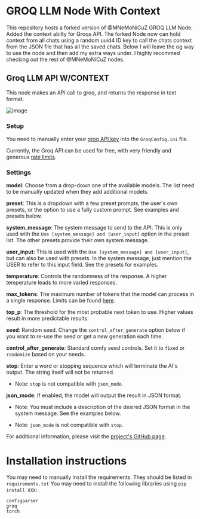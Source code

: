 # GROQ LLM Node With Context

This repository hosts a forked version of @MNeMoNiCuZ GROQ LLM Node. Added the context abilty for Groqs API. The forked Node now can hold context from all chats using a random uuid4 ID key to call the chats context from the JSON file that has all the saved chats. Below I will leave the og way to use the node and then add my extra ways under. I highly recommed checking out the rest of @MNeMoNiCuZ nodes. 

## Groq LLM API W/CONTEXT
This node makes an API call to groq, and returns the response in text format.

![image](https://github.com/user-attachments/assets/eac84632-39d5-45de-b2be-4cd5c3545ecc)

### Setup
You need to manually enter your [groq API key](https://console.groq.com/keys) into the `GroqConfig.ini` file.

Currently, the Groq API can be used for free, with very friendly and generous [rate limits](https://console.groq.com/docs/rate-limits).


### Settings
**model**: Choose from a drop-down one of the available models. The list need to be manually updated when they add additional models.

**preset**: This is a dropdown with a few preset prompts, the user's own presets, or the option to use a fully custom prompt. See examples and presets below.

**system_message**: The system message to send to the API. This is only used with the `Use [system_message] and [user_input]` option in the preset list. The other presets provide their own system message.

**user_input**: This is used with the `Use [system_message] and [user_input]`, but can also be used with presets. In the system message, just mention the USER to refer to this input field. See the presets for examples.

**temperature**: Controls the randomness of the response. A higher temperature leads to more varied responses.

**max_tokens**: The maximum number of tokens that the model can process in a single response. Limits can be found [here](https://console.groq.com/docs/models).

**top_p**: The threshold for the most probable next token to use. Higher values result in more predictable results.

**seed**: Random seed. Change the `control_after_generate` option below if you want to re-use the seed or get a new generation each time.

**control_after_generate**: Standard comfy seed controls. Set it to `fixed` or `randomize` based on your needs.

**stop**: Enter a word or stopping sequence which will terminate the AI's output. The string itself will not be returned.

* Note: `stop` is not compatible with `json_mode`.

**json_mode**: If enabled, the model will output the result in JSON format.

* Note: You must include a description of the desired JSON format in the system message. See the examples below.

* Note: `json_mode` is not compatible with `stop`.


For additional information, please visit the [project's GitHub page](https://github.com/MNeMoNiCuZ/ComfyUI-mnemic-nodes?tab=readme-ov-file#-groq-llm-api-node).

# Installation instructions

You may need to manually install the requirements. They should be listed in `requirements.txt`
You may need to install the following libraries using `pip install XXX`:
```
configparser
groq
torch
```
